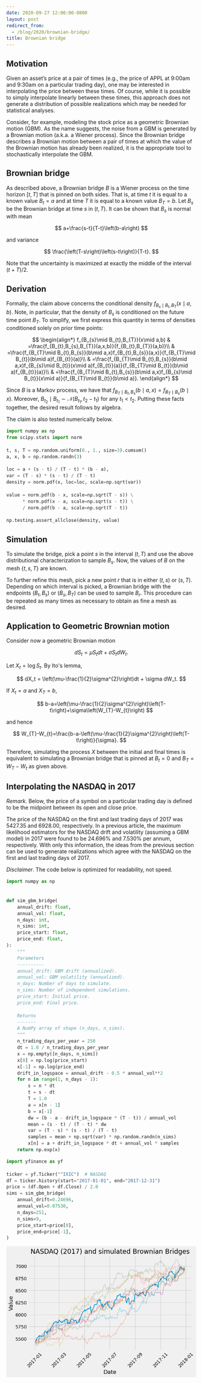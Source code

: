 ```yaml
---
date: 2020-09-27 12:00:00-0800
layout: post
redirect_from:
  - /blog/2020/brownian-bridge/
title: Brownian bridge
---
```

## Motivation

Given an asset’s price at a pair of times (e.g., the price of APPL at 9:00am and 9:30am on a particular trading day), one may be interested in interpolating the price between these times. Of course, while it is possible to simply interpolate linearly between these times, this approach does not generate a distribution of possible realizations which may be needed for statistical analyses.

Consider, for example, modeling the stock price as a geometric Brownian motion (GBM). As the name suggests, the noise from a GBM is generated by a Brownian motion (a.k.a. a Wiener process). Since the Brownian bridge describes a Brownian motion between a pair of times at which the value of the Brownian motion has already been realized, it is the appropriate tool to stochastically interpolate the GBM.

## Brownian bridge

As described above, a Brownian bridge $B$ is a Wiener process on the time horizon $[t,T]$ that is pinned on both sides.
That is, at time $t$ it is equal to a known value $B_t = a$ and at time $T$ it is equal to a known value $B_T = b$.
Let $B_s$ be the Brownian bridge at time $s$ in $(t,T)$.
It can be shown that $B_s$ is normal with mean

$$
a+\frac{s-t}{T-t}\left(b-a\right)
$$

and variance

$$
\frac{\left(T-s\right)\left(s-t\right)}{T-t}.
$$

Note that the uncertainty is maximized at exactly the middle of the interval $(t+T)/2$.

## Derivation

Formally, the claim above concerns the conditional density $f_{B_{s}\mid B_{t},B_{T}}(x\mid a,b)$.
Note, in particular, that the density of $B_s$ is conditioned on the future time point $B_T$.
To simplify, we first express this quantity in terms of densities conditioned solely on prior time points:

$$
\begin{align*}
f_{B_{s}\mid B_{t},B_{T}}(x\mid a,b) & =\frac{f_{B_{t},B_{s},B_{T}}(a,x,b)}{f_{B_{t},B_{T}}(a,b)}\\
 & =\frac{f_{B_{T}\mid B_{t},B_{s}}(b\mid a,x)f_{B_{t},B_{s}}(a,x)}{f_{B_{T}\mid B_{t}}(b\mid a)f_{B_{t}}(a)}\\
 & =\frac{f_{B_{T}\mid B_{t},B_{s}}(b\mid a,x)f_{B_{s}\mid B_{t}}(x\mid a)f_{B_{t}}(a)}{f_{B_{T}\mid B_{t}}(b\mid a)f_{B_{t}}(a)}\\
 & =\frac{f_{B_{T}\mid B_{t},B_{s}}(b\mid a,x)f_{B_{s}\mid B_{t}}(x\mid a)}{f_{B_{T}\mid B_{t}}(b\mid a)}.
\end{align*}
$$

Since $B$ is a Markov process, we have that $f_{B_{T}\mid B_{t},B_{s}}(b\mid a,x)=f_{B_{T}\mid B_{s}}(b\mid x)$.
Moreover, $B_{t_{2}}\mid B_{t_{1}}\sim\mathcal{N}(B_{t_{1}},t_{2}-t_{1})$ for any $t_{1}<t_{2}$.
Putting these facts together, the desired result follows by algebra.

The claim is also tested numerically below.


```python
import numpy as np
from scipy.stats import norm

t, s, T = np.random.uniform(0., 1., size=3).cumsum()
a, x, b = np.random.randn(3)

loc = a + (s - t) / (T - t) * (b - a),
var = (T - s) * (s - t) / (T - t)
density = norm.pdf(x, loc=loc, scale=np.sqrt(var))

value = norm.pdf(b - x, scale=np.sqrt(T - s)) \
      * norm.pdf(x - a, scale=np.sqrt(s - t)) \
      / norm.pdf(b - a, scale=np.sqrt(T - t))

np.testing.assert_allclose(density, value)
```

## Simulation

To simulate the bridge, pick a point $s$ in the interval $(t,T)$ and use the above distributional characterization to sample $B_s$.
Now, the values of $B$ on the mesh $\{t,s,T\}$ are known.

To further refine this mesh, pick a new point $r$ that is in either $(t,s)$ or $(s,T)$.
Depending on which interval is picked, a Brownian bridge with the endpoints $(B_t, B_s)$ or $(B_s, B_T)$ can be used to sample $B_r$.
This procedure can be repeated as many times as necessary to obtain as fine a mesh as desired.

## Application to Geometric Brownian motion

Consider now a geometric Brownian motion

$$
dS_t = \mu S_t dt + \sigma S_t dW_t.
$$

Let $X_t = \log S_t$. By Ito's lemma,

$$
dX_t = \left(\mu-\frac{1}{2}\sigma^{2}\right)dt + \sigma dW_t.
$$

If $X_t = a$ and $X_T = b$,

$$
b-a=\left(\mu-\frac{1}{2}\sigma^{2}\right)\left(T-t\right)+\sigma\left(W_{T}-W_{t}\right)
$$

and hence

$$
W_{T}-W_{t}=\frac{b-a-\left(\mu-\frac{1}{2}\sigma^{2}\right)\left(T-t\right)}{\sigma}.
$$

Therefore, simulating the process $X$ between the initial and final times is equivalent to simulating a Brownian bridge that is pinned at $B_t = 0$ and $B_T = W_T - W_t$ as given above.

## Interpolating the NASDAQ in 2017

*Remark*. Below, the price of a symbol on a particular trading day is defined to be the midpoint between its open and close price.

The price of the NASDAQ on the first and last trading days of 2017 was 5427.35 and 6928.00, respectively. In a previous article, the maximum likelihood estimators for the NASDAQ drift and volatility (assuming a GBM model) in 2017 were found to be 24.696% and 7.530% per annum, respectively. With only this information, the ideas from the previous section can be used to generate realizations which agree with the NASDAQ on the first and last trading days of 2017.

*Disclaimer*. The code below is optimized for readability, not speed.


```python
import numpy as np


def sim_gbm_bridge(
    annual_drift: float,
    annual_vol: float,
    n_days: int,
    n_sims: int,
    price_start: float,
    price_end: float,
):
    """
    Parameters
    ----------
    annual_drift: GBM drift (annualized).
    annual_vol: GBM volatility (annualized).
    n_days: Number of days to simulate.
    n_sims: Number of independent simulations.
    price_start: Initial price.
    price_end: Final price.

    Returns
    -------
    A NumPy array of shape (n_days, n_sims).
    """
    n_trading_days_per_year = 250
    dt = 1.0 / n_trading_days_per_year
    x = np.empty([n_days, n_sims])
    x[0] = np.log(price_start)
    x[-1] = np.log(price_end)
    drift_in_logspace = annual_drift - 0.5 * annual_vol**2
    for n in range(1, n_days - 1):
        s = n * dt
        t = s - dt
        T = 1.0
        a = x[n - 1]
        b = x[-1]
        dw = (b - a - drift_in_logspace * (T - t)) / annual_vol
        mean = (s - t) / (T - t) * dw
        var = (T - s) * (s - t) / (T - t)
        samples = mean + np.sqrt(var) * np.random.randn(n_sims)
        x[n] = a + drift_in_logspace * dt + annual_vol * samples
    return np.exp(x)
```


```python
import yfinance as yf

ticker = yf.Ticker("^IXIC")  # NASDAQ
df = ticker.history(start="2017-01-01", end="2017-12-31")
price = (df.Open + df.Close) / 2.0
sims = sim_gbm_bridge(
    annual_drift=0.24696,
    annual_vol=0.07530,
    n_days=251,
    n_sims=9,
    price_start=price[0],
    price_end=price[-1],
)
```


    
![png](/assets/posts/2020-09-27-brownian_bridge_files/2020-09-27-brownian_bridge_19_0.png)
    

